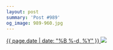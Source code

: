 ```yaml
---
layout: post
summary: 'Post #989'
og_image: 989-960.jpg
---
```


<p>
 <time>
  <a href="/989">
   {{ page.date | date: "%B %-d, %Y" }}
  </a>
 </time>
 <a href="/989">
  <img sizes="(min-width: 700px) 50vw, calc(100vw - 2rem)" src="{{ site.assets_url }}/989-480.jpg" srcset="{{ site.assets_url }}/989-240.jpg 240w, {{ site.assets_url }}/989-480.jpg 480w, {{ site.assets_url }}/989-720.jpg 720w, {{ site.assets_url }}/989-960.jpg 960w"/>
 </a>
</p>
